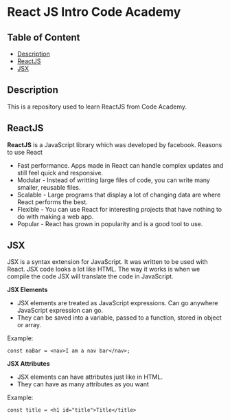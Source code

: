 # React JS Intro Code Academy

## Table of Content

- [Description](#description)
- [ReactJS](#reactjs)
- [JSX](#jsx)

## Description

This is a repository used to learn ReactJS from Code Academy.

## ReactJS

**ReactJS** is a JavaScript library which was developed by facebook.
Reasons to use React

- Fast performance. Apps made in React can handle complex updates and still feel quick and responsive.
- Modular - Instead of writting large files of code, you can write many smaller, reusable files.
- Scalable - Large programs that display a lot of changing data are where React performs the best.
- Flexible - You can use React for interesting projects that have nothing to do with making a web app.
- Popular - React has grown in popularity and is a good tool to use.

## JSX

JSX is a syntax extension for JavaScript. It was written to be used with React. JSX code looks a lot like HTML. The way it works is when we compile the code JSX will translate the code in JavaScript.

**JSX Elements**

- JSX elements are treated as JavaScript expressions. Can go anywhere JavaScript expression can go.
- They can be saved into a variable, passed to a function, stored in object or array.

Example:

`const naBar = <nav>I am a nav bar</nav>;`

**JSX Attributes**

- JSX elements can have attributes just like in HTML.
- They can have as many attributes as you want

Example:

`const title = <h1 id="title">Title</title>`
